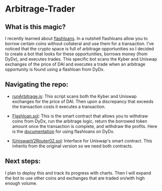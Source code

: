 # Arbitrage-Trader

## What is this magic?

I recently learned about [flashloans](https://finematics.com/flash-loans-explained/). In a nutshell flashloans allow you to borrow certain coins without collateral and use them for a transaction.
I've noticed that the crypto space is full of arbitrage opportunities so I decided to create a bot that looks for these opportunities, borrows money (from DyDx), and executes trades.
This specific bot scans the Kyber and Uniswap exchanges of the price of DAI and executes a trade when an arbitrage opportunity is found using a flashloan from DyDx.

## Navigating the repo:

- [runArbitrage.js](https://github.com/alirangwala/Arbitrage-Trader/blob/main/runArbitrage.js): This script scans both the Kyber and Uniswap exchanges for the price of DAI. Then upon a discrepancy that exceeds the transaction costs it executes a transaction.

- [Flashloan.sol](https://github.com/alirangwala/Arbitrage-Trader/blob/main/contracts/FlashLoan.sol): This is the smart contract that allows you to withdraw coins from DyDx, run the arbitrage logic, return the borrowed token amount once the transaction is complete, and withdraw the profits. Here is the [documentation](https://money-legos.studydefi.com/#/dydx?id=flashloans-on-dydx) for using flashloans on DyDx.

- [IUniswapV2Router02.sol](https://github.com/alirangwala/Arbitrage-Trader/blob/main/contracts/IUniswapV2Router02.sol): Interface for Uniswap's smart contract. This inherits from the original version so we need both contracts.

## Next steps:

I plan to deploy this and track its progress with charts. Then I will expand the bot to use other coins and exchanges that are traded on/with high enough volume.

